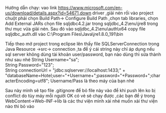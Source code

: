 ﻿Hướng dẫn chạy:
 vao link https://www.microsoft.com/en-us/download/details.aspx?id=54671,down driver ,giải nén
rồi vào project chuột phải chọn Build Path-> Configure Build Path ,chọn tab libraries, chọn
Add External JARs chọn file sqljdbc4.2.jar trong sqljdbc_4.2\enu\jre8 trong thư mục vừa giải nén.
Sau đó vào sqljdbc_4.2\enu\auth\x64  copy file  sqljdbc_auth.dll vào C:\Program Files\Java\jre1.8.0_191\bin

Tiếp theo mở project trong eclipse lên thấy file SQLServerConnection trong Java Resource ->src->
connection ,ta để ý cái string này chỉ áp dụng nếu sql server không dùng tài khoản user/password,
bạn nào dùng thì sửa thành như sau nhé
String Username="sa";  
String Password="123";  
String connectionUrl = "jdbc:sqlserver://localhost:1433;" +  
 "databaseName=Hotel;user="+Username+";password="+Password+";characterEncoding=utf8"; 
Username/Pass là theo máy của bạn nhé

Sau này mình sẽ tạo file .gitignore để bỏ file này vào để khi push lên ko bị conflict do tùy máy
mỗi người
OK có vẻ sẽ chạy được ,các bạn để ý trong WebContent->Web-INF->lib là các thư viện mình xài nhé
muốn xài thư viện nào thì bỏ vào

